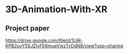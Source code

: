 # 3D-Animation-With-XR

## Project paper

https://drive.google.com/file/d/1UiR-KPB2uvY5SJZlyFE6mueVwzTvDdN8/view?usp=sharing 

